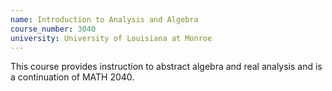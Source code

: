 ```yaml
---
name: Introduction to Analysis and Algebra
course_number: 3040
university: University of Louisiana at Monroe
---
```


This course provides instruction to abstract algebra and real analysis and is a continuation of MATH 2040.

